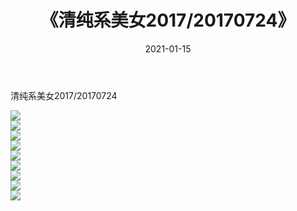 ﻿---
layout: post
title:  《清纯系美女2017/20170724》
date:   2021-01-15
img: http://img.660000.xyz/Sharelink/清纯系美女/2017/20170724/000.jpg
categories: [美女, 清纯, 唯美]
---

清纯系美女2017/20170724

 ![](http://img.660000.xyz/Sharelink/清纯系美女/2017/20170724/001.png) <br>![](http://img.660000.xyz/Sharelink/清纯系美女/2017/20170724/002.png) <br>![](http://img.660000.xyz/Sharelink/清纯系美女/2017/20170724/003.png) <br>![](http://img.660000.xyz/Sharelink/清纯系美女/2017/20170724/004.png) <br>![](http://img.660000.xyz/Sharelink/清纯系美女/2017/20170724/005.png) <br>![](http://img.660000.xyz/Sharelink/清纯系美女/2017/20170724/006.png) <br>![](http://img.660000.xyz/Sharelink/清纯系美女/2017/20170724/007.png) <br>![](http://img.660000.xyz/Sharelink/清纯系美女/2017/20170724/008.png) <br>![](http://img.660000.xyz/Sharelink/清纯系美女/2017/20170724/009.png) <br>